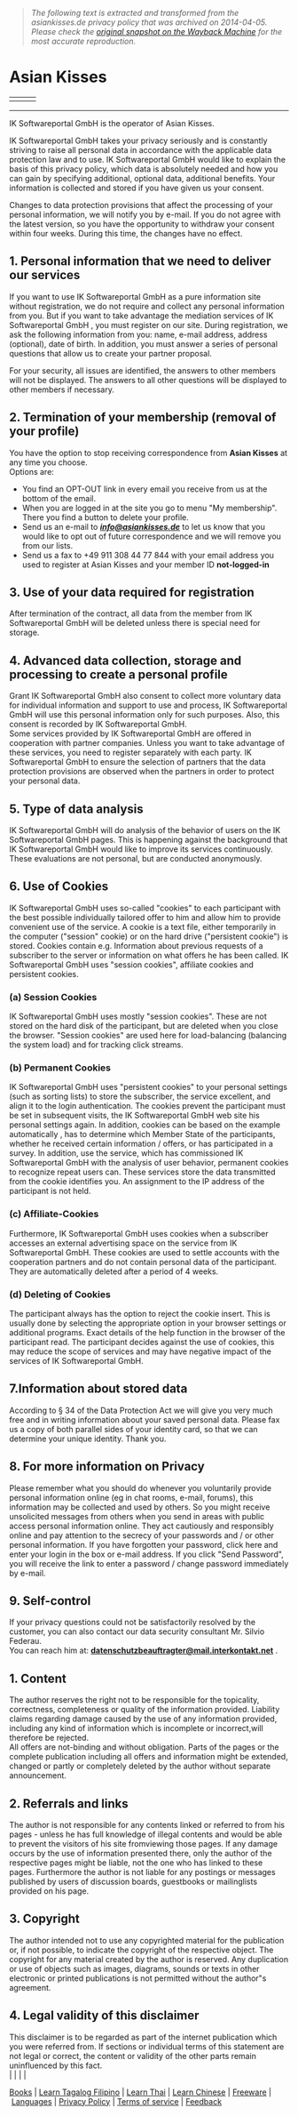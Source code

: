 > *The following text is extracted and transformed from the asiankisses.de privacy policy that was archived on 2014-04-05. Please check the [original snapshot on the Wayback Machine](https://web.archive.org/web/20140405014027id_/http%3A//www.asiankisses.de/datasavety.php%3Fl%3Den%26randm%3D4%26randw%3D7) for the most accurate reproduction.*

# Asian Kisses

|  | | |   
---|---|---  
|  |    
  
---  
IK Softwareportal GmbH is the operator of Asian Kisses.

IK Softwareportal GmbH takes your privacy seriously and is constantly striving to raise all personal data in accordance with the applicable data protection law and to use. IK Softwareportal GmbH would like to explain the basis of this privacy policy, which data is absolutely needed and how you can gain by specifying additional, optional data, additional benefits. Your information is collected and stored if you have given us your consent.

Changes to data protection provisions that affect the processing of your personal information, we will notify you by e-mail. If you do not agree with the latest version, so you have the opportunity to withdraw your consent within four weeks. During this time, the changes have no effect.

## 1\. Personal information that we need to deliver our services

If you want to use IK Softwareportal GmbH as a pure information site without registration, we do not require and collect any personal information from you. But if you want to take advantage the mediation services of IK Softwareportal GmbH , you must register on our site. During registration, we ask the following information from you: name, e-mail address, address (optional), date of birth. In addition, you must answer a series of personal questions that allow us to create your partner proposal.

For your security, all issues are identified, the answers to other members will not be displayed. The answers to all other questions will be displayed to other members if necessary.

## 2\. Termination of your membership (removal of your profile)

You have the option to stop receiving correspondence from **Asian Kisses** at any time you choose.  
Options are:  


  * You find an OPT-OUT link in every email you receive from us at the bottom of the email.
  * When you are logged in at the site you go to menu "My membership". There you find a button to delete your profile.
  * Send us an e-mail to **_[info@asiankisses.de](mailto:info@asiankisses.de?subject=Questions%20for%20Asian%20Kisses%20not-logged-in)_** to let us know that you would like to opt out of future correspondence and we will remove you from our lists.
  * Send us a fax to +49 911 308 44 77 844 with your email address you used to register at Asian Kisses and your member ID **not-logged-in**



## 3\. Use of your data required for registration

After termination of the contract, all data from the member from IK Softwareportal GmbH will be deleted unless there is special need for storage.

## 4\. Advanced data collection, storage and processing to create a personal profile

Grant IK Softwareportal GmbH also consent to collect more voluntary data for individual information and support to use and process, IK Softwareportal GmbH will use this personal information only for such purposes. Also, this consent is recorded by IK Softwareportal GmbH.  
Some services provided by IK Softwareportal GmbH are offered in cooperation with partner companies. Unless you want to take advantage of these services, you need to register separately with each party. IK Softwareportal GmbH to ensure the selection of partners that the data protection provisions are observed when the partners in order to protect your personal data.

## 5\. Type of data analysis

IK Softwareportal GmbH will do analysis of the behavior of users on the IK Softwareportal GmbH pages. This is happening against the background that IK Softwareportal GmbH would like to improve its services continuously. These evaluations are not personal, but are conducted anonymously.

## 6\. Use of Cookies

IK Softwareportal GmbH uses so-called "cookies" to each participant with the best possible individually tailored offer to him and allow him to provide convenient use of the service. A cookie is a text file, either temporarily in the computer ("session" cookie) or on the hard drive ("persistent cookie") is stored. Cookies contain e.g. Information about previous requests of a subscriber to the server or information on what offers he has been called. IK Softwareportal GmbH uses "session cookies", affiliate cookies and persistent cookies.

### (a) Session Cookies

IK Softwareportal GmbH uses mostly "session cookies". These are not stored on the hard disk of the participant, but are deleted when you close the browser. "Session cookies" are used here for load-balancing (balancing the system load) and for tracking click streams.

### (b) Permanent Cookies

IK Softwareportal GmbH uses "persistent cookies" to your personal settings (such as sorting lists) to store the subscriber, the service excellent, and align it to the login authentication. The cookies prevent the participant must be set in subsequent visits, the IK Softwareportal GmbH web site his personal settings again. In addition, cookies can be based on the example automatically , has to determine which Member State of the participants, whether he received certain information / offers, or has participated in a survey. In addition, use the service, which has commissioned IK Softwareportal GmbH with the analysis of user behavior, permanent cookies to recognize repeat users can. These services store the data transmitted from the cookie identifies you. An assignment to the IP address of the participant is not held.

### (c) Affiliate-Cookies

Furthermore, IK Softwareportal GmbH uses cookies when a subscriber accesses an external advertising space on the service from IK Softwareportal GmbH. These cookies are used to settle accounts with the cooperation partners and do not contain personal data of the participant. They are automatically deleted after a period of 4 weeks.

### (d) Deleting of Cookies

The participant always has the option to reject the cookie insert. This is usually done by selecting the appropriate option in your browser settings or additional programs. Exact details of the help function in the browser of the participant read. The participant decides against the use of cookies, this may reduce the scope of services and may have negative impact of the services of IK Softwareportal GmbH.

## 7.Information about stored data

According to § 34 of the Data Protection Act we will give you very much free and in writing information about your saved personal data. Please fax us a copy of both parallel sides of your identity card, so that we can determine your unique identity. Thank you.

## 8\. For more information on Privacy

Please remember what you should do whenever you voluntarily provide personal information online (eg in chat rooms, e-mail, forums), this information may be collected and used by others. So you might receive unsolicited messages from others when you send in areas with public access personal information online. They act cautiously and responsibly online and pay attention to the secrecy of your passwords and / or other personal information. If you have forgotten your password, click here and enter your login in the box or e-mail address. If you click "Send Password", you will receive the link to enter a password / change password immediately by e-mail.

## 9\. Self-control

If your privacy questions could not be satisfactorily resolved by the customer, you can also contact our data security consultant Mr. Silvio Federau.   
You can reach him at: **[datenschutzbeauftragter@mail.interkontakt.net](mailto:datenschutzbeauftragter@mail.interkontakt.net?subject=Privacy%20request%20for%20Asian%20Kisses%20not-logged-in)** . 

## 1\. Content

The author reserves the right not to be responsible for the topicality, correctness, completeness or quality of the information provided. Liability claims regarding damage caused by the use of any information provided, including any kind of information which is incomplete or incorrect,will therefore be rejected.  
All offers are not-binding and without obligation. Parts of the pages or the complete publication including all offers and information might be extended, changed or partly or completely deleted by the author without separate announcement. 

## 2\. Referrals and links

The author is not responsible for any contents linked or referred to from his pages - unless he has full knowledge of illegal contents and would be able to prevent the visitors of his site fromviewing those pages. If any damage occurs by the use of information presented there, only the author of the respective pages might be liable, not the one who has linked to these pages. Furthermore the author is not liable for any postings or messages published by users of discussion boards, guestbooks or mailinglists provided on his page. 

## 3\. Copyright

The author intended not to use any copyrighted material for the publication or, if not possible, to indicate the copyright of the respective object. The copyright for any material created by the author is reserved. Any duplication or use of objects such as images, diagrams, sounds or texts in other electronic or printed publications is not permitted without the author"s agreement. 

## 4\. Legal validity of this disclaimer

This disclaimer is to be regarded as part of the internet publication which you were referred from. If sections or individual terms of this statement are not legal or correct, the content or validity of the other parts remain uninfluenced by this fact.   
| | | |   
  
[Books](https://web.archive.org/amazonbooklinks.php) | [Learn Tagalog Filipino](https://web.archive.org/learn_thai.php?language=tagalog&l=en) | [Learn Thai](https://web.archive.org/learn_thai.php?language=thai&l=en) | [Learn Chinese](https://web.archive.org/learn_thai.php?language=chinese&l=en) | [Freeware](https://web.archive.org/freeware.php?l=en&randm=5&randw=9) | [Languages](https://web.archive.org/languages_all.php?l=en&randm=5&randw=9) | [Privacy Policy](https://web.archive.org/datasavety.php?l=en&randm=5&randw=9) | [Terms of service](https://web.archive.org/agb.php?l=en&randm=5&randw=9) | [Feedback](https://web.archive.org/ikfeedback.php?l=en)
